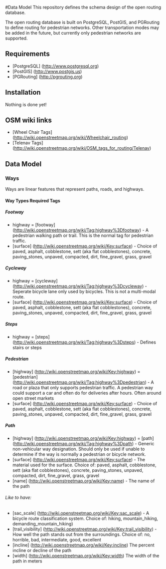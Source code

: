 #Data Model
This repository defines the schema design of the open routing database.

The open routing database is built on PostgreSQL, PostGIS, and PGRouting to define routing for pedestrian networks.  Other transportation modes may be added in the future, but currently only pedestrian networks are supported.




## Requirements
* [PostgreSQL] (http://www.postgresql.org)
* [PostGIS] (http://www.postgis.us)
* [PGRouting] (http://pgrouting.org)

## Installation

Nothing is done yet!


## OSM wiki links

* [Wheel Chair Tags] (http://wiki.openstreetmap.org/wiki/Wheelchair_routing)
* [Telenav Tags] (http://wiki.openstreetmap.org/wiki/OSM_tags_for_routing/Telenav)


## Data Model


### Ways
Ways are linear features that represent paths, roads, and highways.

#### Way Types Required Tags

##### Footway
* highway = [footway] (http://wiki.openstreetmap.org/wiki/Tag:highway%3Dfootway) - A pedestrian walking path or trail.  This is the normal tag for pedestrian traffic.
* [surface] (http://wiki.openstreetmap.org/wiki/Key:surface) - Choice of paved, asphalt, cobblestone, sett (aka flat cobblestones), concrete, paving\_stones, unpaved, compacted, dirt, fine_gravel, grass, gravel

##### Cycleway
* highway = [cycleway] (http://wiki.openstreetmap.org/wiki/Tag:highway%3Dcycleway) - Seperate bicycle lane only used by bicycles.  This is not a multi-modal route.
* [surface] (http://wiki.openstreetmap.org/wiki/Key:surface) - Choice of paved, asphalt, cobblestone, sett (aka flat cobblestones), concrete, paving\_stones, unpaved, compacted, dirt, fine_gravel, grass, gravel

##### Steps
* highway = [steps] (http://wiki.openstreetmap.org/wiki/Tag:highway%3Dsteps) - Defines stairs or steps


##### Pedestrian
* [highway] (http://wiki.openstreetmap.org/wiki/Key:highway) = [pedestrian] (http://wiki.openstreetmap.org/wiki/Tag:highway%3Dpedestrian) - A road or plaza that only supports pedestrian traffic. A pedestrian way could support a car and often do for deliveries after hours. Often around open street markets
* [surface] (http://wiki.openstreetmap.org/wiki/Key:surface) - Choice of paved, asphalt, cobblestone, sett (aka flat cobblestones), concrete, paving\_stones, unpaved, compacted, dirt, fine_gravel, grass, gravel

##### Path
* [highway] (http://wiki.openstreetmap.org/wiki/Key:highway) = [path] (http://wiki.openstreetmap.org/wiki/Tag:highway%3Dpath) - Generic non-vehicular way designation.  Should only be used if unable to determine if the way is normally a pedestrian or bicycle network.
* [surface] (http://wiki.openstreetmap.org/wiki/Key:surface) - The material used for the surface.  Choice of: paved, asphalt, cobblestone, sett (aka flat cobblestones), concrete, paving\_stones, unpaved, compacted, dirt, fine_gravel, grass, gravel
* [name] (http://wiki.openstreetmap.org/wiki/Key:name) - The name of the path 

###### Like to have:
* [sac_scale] (http://wiki.openstreetmap.org/wiki/Key:sac_scale) - A bicycle route classification system. Choice of: hiking, mountain_hiking, demanding_mountain_hiking)
* [trail_visibility] (http://wiki.openstreetmap.org/wiki/Key:trail_visibility) - How well the path stands out from the surroundings.  Choice of: no, horrible, bad, intermediate, good, excellent
* [incline] (http://wiki.openstreetmap.org/wiki/Key:incline) The percent incline or decline of the path
* [width] (http://wiki.openstreetmap.org/wiki/Key:width) The width of the path in meters





